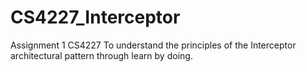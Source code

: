 # CS4227_Interceptor
Assignment 1 CS4227
To understand the principles of the Interceptor architectural pattern through learn by doing.
